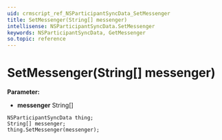 ```yaml
---
uid: crmscript_ref_NSParticipantSyncData_SetMessenger
title: SetMessenger(String[] messenger)
intellisense: NSParticipantSyncData.SetMessenger
keywords: NSParticipantSyncData, GetMessenger
so.topic: reference
---
```


# SetMessenger(String[] messenger)

**Parameter:** 
 - **messenger** String[]

```crmscript
NSParticipantSyncData thing;
String[] messenger;
thing.SetMessenger(messenger);
```

